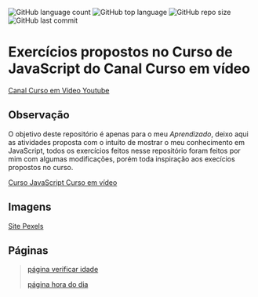 ![GitHub language count](https://img.shields.io/github/languages/count/Luciopbrito/curso-guanabara-exercicios)
![GitHub top language](https://img.shields.io/github/languages/top/Luciopbrito/curso-guanabara-exercicios)
![GitHub repo size](https://img.shields.io/github/repo-size/Luciopbrito/curso-guanabara-exercicios)
![GitHub last commit](https://img.shields.io/github/last-commit/Luciopbrito/curso-guanabara-exercicios)

# Exercícios propostos no Curso de JavaScript do Canal Curso em vídeo

[Canal Curso em Vídeo Youtube](https://www.youtube.com/channel/UCrWvhVmt0Qac3HgsjQK62FQ)

## Observação

O objetivo deste repositório é apenas para o meu _Aprendizado_, deixo aqui as atividades proposta com o intuíto de mostrar o meu conhecimento em JavaScript, todos os exercícios feitos nesse repositório foram feitos por mim com algumas modificações, porém toda inspiração aos execícios propostos no curso.

[Curso JavaScript Curso em vídeo](https://www.youtube.com/playlist?list=PLHz_AreHm4dlsK3Nr9GVvXCbpQyHQl1o1)

## Imagens

[Site Pexels](https://www.pexels.com/)

## Páginas
> [página verificar idade](https://luciopbrito.github.io/curso-guanabara-exercicios/verificador-idade/)
> 
> [página hora do dia](https://luciopbrito.github.io/curso-guanabara-exercicios/hora-do-dia/)
